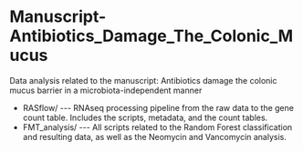 # Manuscript-Antibiotics_Damage_The_Colonic_Mucus
Data analysis related to the manuscript: Antibiotics damage the colonic mucus barrier in a microbiota-independent manner

* RASflow/ --- RNAseq processing pipeline from the raw data to the gene count table. Includes the scripts, metadata, and the count tables.
* FMT_analysis/ --- All scripts related to the Random Forest classification and resulting data, as well as the Neomycin and Vancomycin analysis.
